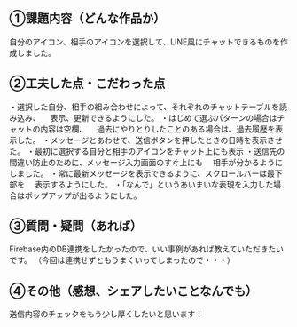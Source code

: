 ## ①課題内容（どんな作品か）

自分のアイコン、相手のアイコンを選択して、LINE風にチャットできるものを作成しました。


## ②工夫した点・こだわった点

・選択した自分、相手の組み合わせによって、それぞれのチャットテーブルを読み込み、
　表示、更新できるようにした。
・はじめて選ぶパターンの場合はチャットの内容は空欄、
　過去にやりとりしたことのある場合は、過去履歴を表示した。
・メッセージとあわせて、送信ボタンを押したときの日時を表示させた。
・最初に選択する自分と相手のアイコンをチャット上にも表示
・送信先の間違い防止のために、メッセージ入力画面のすぐ上にも
　相手が分かるようにしました。
・常に最新メッセージを表示できるように、スクロールバーは最下部を
　表示するようにした。
・「なんで」というあいまいな表現を入力した場合はポップアップが出るようにした。


## ③質問・疑問（あれば）

Firebase内のDB連携をしたかったので、いい事例があれば教えていただきたいです。
（今回は連携せずともうまくいってしまったので・・・）


## ④その他（感想、シェアしたいことなんでも）

送信内容のチェックをもう少し厚くしたいと思います！
